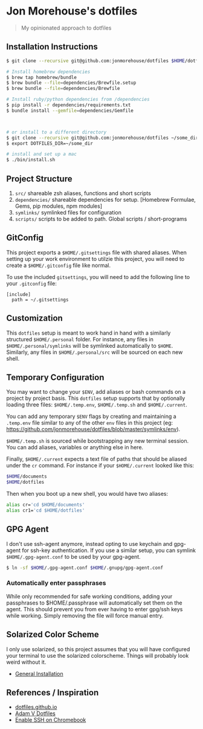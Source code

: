# Jon Morehouse's dotfiles

> My opinionated approach to dotfiles


## Installation Instructions

~~~ sh
$ git clone --recursive git@github.com:jonmorehouse/dotfiles $HOME/dotfiles

# Install homebrew dependencies
$ brew tap homebrew/bundle
$ brew bundle --file=dependencies/Brewfile.setup
$ brew bundle --file=dependencies/Brewfile

# Install ruby/python dependencies from /dependencies
$ pip install -r dependencies/requirements.txt
$ bundle install --gemfile=dependencies/Gemfile



# or install to a different directory
$ git clone --recursive git@github.com:jonmorehouse/dotfiles ~/some_dir
$ export DOTFILES_DIR=~/some_dir

# install and set up a mac
$ ./bin/install.sh
~~~



## Project Structure

1. `src/` shareable zsh aliases, functions and short scripts
2. `dependencies/` shareable dependencies for setup. [Homebrew Formulae, Gems, pip modules, npm modules]
4. `symlinks/` symlinked files for configuration
5. `scripts/` scripts to be added to path. Global scripts / short-programs

## GitConfig

This project exports a `$HOME/.gitsettings` file with shared aliases. When setting up your work environment to utilzie this project, you will need to create a `$HOME/.gitconfig` file like normal.

To use the included `gitsettings`, you will need to add the following line to your `.gitconfig` file:

~~~ config
[include]
  path = ~/.gitsettings
~~~


## Customization

This `dotfiles` setup is meant to work hand in hand with a similarly structured `$HOME/.personal` folder. For instance, any files in `$HOME/.personal/symlinks` will be symlinked automatically to `$HOME`. Similarly, any files in `$HOME/.personal/src` will be sourced on each new shell.

## Temporary Configuration

You may want to change your `$ENV`, add aliases or bash commands on a project by project basis. This `dotfiles` setup supports that by optionally loading three files: `$HOME/.temp.env`, `$HOME/.temp.sh` and `$HOME/.current`.

You can add any temporary `$ENV` flags by creating and maintaining a `.temp.env` file similar to any of the other `env` files in this project (eg: https://github.com/jonmorehouse/dotfiles/blob/master/symlinks/env).

`$HOME/.temp.sh` is sourced while bootstrapping any new terminal session. You can add aliases, variables or anything else in here.

Finally, `$HOME/.current` expects a text file of paths that should be aliased under the `cr` command. For instance if your `$HOME/.current` looked like this:

~~~ bash
$HOME/documents
$HOME/dotfiles
~~~

Then when you boot up a new shell, you would have two aliases:

~~~ bash
alias cr='cd $HOME/documents'
alias cr1='cd $HOME/dotfiles'
~~~

## GPG Agent

I don't use ssh-agent anymore, instead opting to use keychain and gpg-agent for ssh-key authentication. If you use a similar setup, you can symlink `$HOME/.gpg-agent.conf` to be used by your gpg-agent.

~~~ bash
$ ln -sf $HOME/.gpg-agent.conf $HOME/.gnupg/gpg-agent.conf
~~~

### Automatically enter passphrases

While only recommended for safe working conditions, adding your passphrases to $HOME/.passphrase will automatically set them on the agent. This should prevent you from ever having to enter gpg/ssh keys while working. Simply removing the file will force manual entry.


## Solarized Color Scheme

I only use solarized, so this project assumes that you will have configured your terminal to use the solarized colorscheme. Things will probably look weird without it.

* [General Installation](http://ethanschoonover.com/solarized)

## References / Inspiration

* [dotfiles.github.io](http://dotfiles.github.io/)
* [Adam V Dotfiles](https://github.com/adamv/dotfiles)
* [Enable SSH on Chromebook](https://github.com/dnschneid/crouton/wiki/Running-servers-in-crouton)

